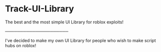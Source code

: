 # Track-UI-Library
The best and the most simple UI Library for roblox exploits!

─────────────────────

I've decided to make my own UI Library for people who wish to make script hubs on roblox!
